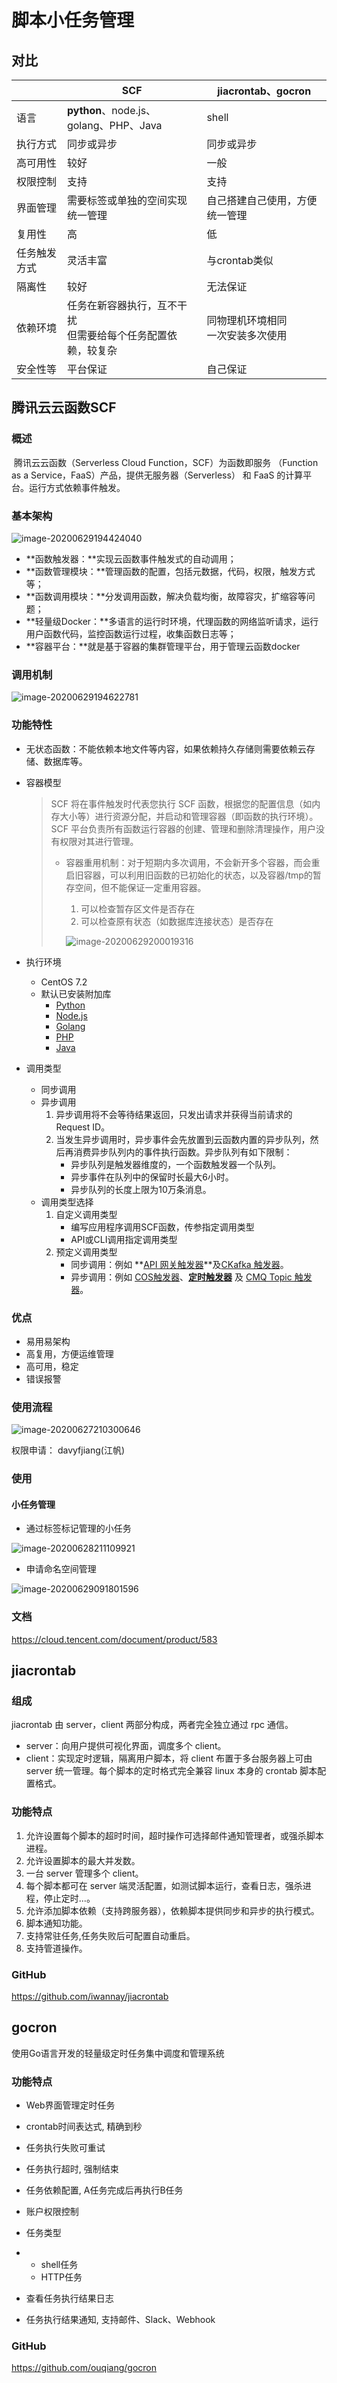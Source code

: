 # 脚本小任务管理

## 对比

|              | SCF                                                          | jiacrontab、gocron                     |
| ------------ | ------------------------------------------------------------ | -------------------------------------- |
| 语言         | **python**、node.js、golang、PHP、Java                       | shell                                  |
| 执行方式     | 同步或异步                                                   | 同步或异步                             |
| 高可用性     | 较好                                                         | 一般                                   |
| 权限控制     | 支持                                                         | 支持                                   |
| 界面管理     | 需要标签或单独的空间实现统一管理                             | 自己搭建自己使用，方便统一管理         |
| 复用性       | 高                                                           | 低                                     |
| 任务触发方式 | 灵活丰富                                                     | 与crontab类似                          |
| 隔离性       | 较好                                                         | 无法保证                               |
| 依赖环境     | 任务在新容器执行，互不干扰<br />但需要给每个任务配置依赖，较复杂 | 同物理机环境相同<br />一次安装多次使用 |
| 安全性等     | 平台保证                                                     | 自己保证                               |





## 腾讯云云函数SCF

### 概述

​        腾讯云云函数（Serverless Cloud Function，SCF）为函数即服务 （Function as a Service，FaaS）产品，提供无服务器（Serverless） 和 FaaS 的计算平台。运行方式依赖事件触发。 

### 基本架构

![image-20200629194424040](C:\Users\maplezhao\AppData\Roaming\Typora\typora-user-images\image-20200629194424040.png)

- **函数触发器：**实现云函数事件触发式的自动调用；
- **函数管理模块：**管理函数的配置，包括元数据，代码，权限，触发方式等；  
- **函数调用模块：**分发调用函数，解决负载均衡，故障容灾，扩缩容等问题；
- **轻量级Docker：**多语言的运行时环境，代理函数的网络监听请求，运行用户函数代码，监控函数运行过程，收集函数日志等；
- **容器平台：**就是基于容器的集群管理平台，用于管理云函数docker  

### 调用机制

![image-20200629194622781](C:\Users\maplezhao\AppData\Roaming\Typora\typora-user-images\image-20200629194622781.png)

### 功能特性

- 无状态函数：不能依赖本地文件等内容，如果依赖持久存储则需要依赖云存储、数据库等。

- 容器模型

  > SCF 将在事件触发时代表您执行 SCF 函数，根据您的配置信息（如内存大小等）进行资源分配，并启动和管理容器（即函数的执行环境）。SCF 平台负责所有函数运行容器的创建、管理和删除清理操作，用户没有权限对其进行管理。 
  >
  > - 容器重用机制：对于短期内多次调用，不会新开多个容器，而会重启旧容器，可以利用旧函数的已初始化的状态，以及容器/tmp的暂存空间，但不能保证一定重用容器。
  >   1. 可以检查暂存区文件是否存在
  >   2. 可以检查原有状态（如数据库连接状态）是否存在
  >   
  >   ![image-20200629200019316](C:\Users\maplezhao\AppData\Roaming\Typora\typora-user-images\image-20200629200019316.png)

- 执行环境

  - CentOS 7.2
  - 默认已安装附加库
    - [Python](https://cloud.tencent.com/document/product/583/11061)
    - [Node.js](https://cloud.tencent.com/document/product/583/11060)
    - [Golang](https://cloud.tencent.com/document/product/583/18032)
    - [PHP](https://cloud.tencent.com/document/product/583/17531)
    - [Java](https://cloud.tencent.com/document/product/583/12214) 

- 调用类型

  - 同步调用
  - 异步调用
    1. 异步调用将不会等待结果返回，只发出请求并获得当前请求的 Request ID。
    2. 当发生异步调用时，异步事件会先放置到云函数内置的异步队列，然后再消费异步队列内的事件执行函数。异步队列有如下限制：
       - 异步队列是触发器维度的，一个函数触发器一个队列。
       - 异步事件在队列中的保留时长最大6小时。
       - 异步队列的长度上限为10万条消息。
  - 调用类型选择
    1. 自定义调用类型
       - 编写应用程序调用SCF函数，传参指定调用类型
       - API或CLI调用指定调用类型
    2. 预定义调用类型
       - 同步调用：例如 **[API 网关触发器](https://cloud.tencent.com/document/product/583/12513)**及[CKafka 触发器](https://cloud.tencent.com/document/product/583/17530)。
       - 异步调用：例如 [COS触发器](https://cloud.tencent.com/document/product/583/9707)、**[定时触发器](https://cloud.tencent.com/document/product/583/9708)** 及 [CMQ Topic 触发器](https://cloud.tencent.com/document/product/583/11517)。

### 优点

- 易用易架构
- 高复用，方便运维管理
- 高可用，稳定
- 错误报警

### 使用流程

![image-20200627210300646](C:\Users\maplezhao\AppData\Roaming\Typora\typora-user-images\image-20200627210300646.png)

权限申请： davyfjiang(江帆) 

### 使用

#### 小任务管理

- 通过标签标记管理的小任务

![image-20200628211109921](C:\Users\maplezhao\AppData\Roaming\Typora\typora-user-images\image-20200628211109921.png)

- 申请命名空间管理

![image-20200629091801596](C:\Users\maplezhao\AppData\Roaming\Typora\typora-user-images\image-20200629091801596.png)

### 文档

https://cloud.tencent.com/document/product/583



## jiacrontab

### 组成

jiacrontab 由 server，client 两部分构成，两者完全独立通过 rpc 通信。

- server：向用户提供可视化界面，调度多个 client。
- client：实现定时逻辑，隔离用户脚本，将 client 布置于多台服务器上可由 server 统一管理。每个脚本的定时格式完全兼容 linux 本身的 crontab 脚本配置格式。 

### 功能特点

1. 允许设置每个脚本的超时时间，超时操作可选择邮件通知管理者，或强杀脚本进程。
2. 允许设置脚本的最大并发数。
3. 一台 server 管理多个 client。
4. 每个脚本都可在 server 端灵活配置，如测试脚本运行，查看日志，强杀进程，停止定时...。
5. 允许添加脚本依赖（支持跨服务器），依赖脚本提供同步和异步的执行模式。
6. 脚本通知功能。
7. 支持常驻任务,任务失败后可配置自动重启。
8. 支持管道操作。 

### GitHub

https://github.com/iwannay/jiacrontab



## gocron

 使用Go语言开发的轻量级定时任务集中调度和管理系统

### 功能特点

- Web界面管理定时任务

- crontab时间表达式, 精确到秒

- 任务执行失败可重试

- 任务执行超时, 强制结束

- 任务依赖配置, A任务完成后再执行B任务

- 账户权限控制

- 任务类型

- - shell任务
  - HTTP任务

- 查看任务执行结果日志

- 任务执行结果通知, 支持邮件、Slack、Webhook

### GitHub

https://github.com/ouqiang/gocron



